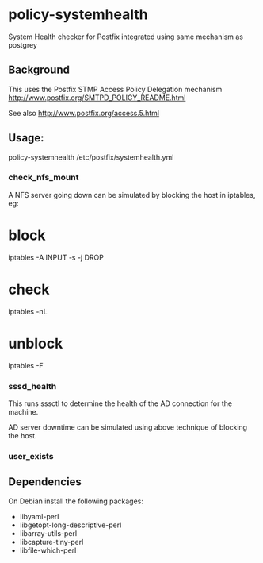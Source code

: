 # policy-systemhealth
System Health checker for Postfix integrated using same mechanism as postgrey

## Background

This uses the Postfix STMP Access Policy Delegation mechanism
http://www.postfix.org/SMTPD_POLICY_README.html

See also http://www.postfix.org/access.5.html

## Usage:

policy-systemhealth /etc/postfix/systemhealth.yml

### check_nfs_mount

A NFS server going down can be simulated by blocking the host in iptables, eg:

   # block
   iptables -A INPUT -s <IP Address> -j DROP
   # check
   iptables -nL
   # unblock
   iptables -F

### sssd_health

This runs sssctl to determine the health of the AD connection for the machine.

AD server downtime can be simulated using above technique of blocking the host.

### user_exists


## Dependencies

On Debian install the following packages:

* libyaml-perl
* libgetopt-long-descriptive-perl
* libarray-utils-perl
* libcapture-tiny-perl 
* libfile-which-perl
